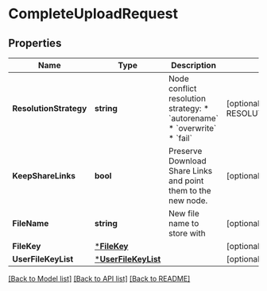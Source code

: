 # CompleteUploadRequest

## Properties
Name | Type | Description | Notes
------------ | ------------- | ------------- | -------------
**ResolutionStrategy** | **string** | Node conflict resolution strategy:  * &#x60;autorename&#x60;  * &#x60;overwrite&#x60;  * &#x60;fail&#x60; | [optional] [default to RESOLUTION_STRATEGY.AUTORENAME]
**KeepShareLinks** | **bool** | Preserve Download Share Links and point them to the new node. | [optional] [default to false]
**FileName** | **string** | New file name to store with | [optional] [default to null]
**FileKey** | [***FileKey**](FileKey.md) |  | [optional] [default to null]
**UserFileKeyList** | [***UserFileKeyList**](UserFileKeyList.md) |  | [optional] [default to null]

[[Back to Model list]](../README.md#documentation-for-models) [[Back to API list]](../README.md#documentation-for-api-endpoints) [[Back to README]](../README.md)


